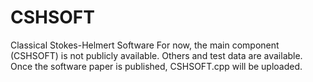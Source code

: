 # CSHSOFT
Classical Stokes-Helmert Software
For now, the main component (CSHSOFT) is not publicly available. Others and test data are available. Once the software paper is published, CSHSOFT.cpp will be uploaded.  

